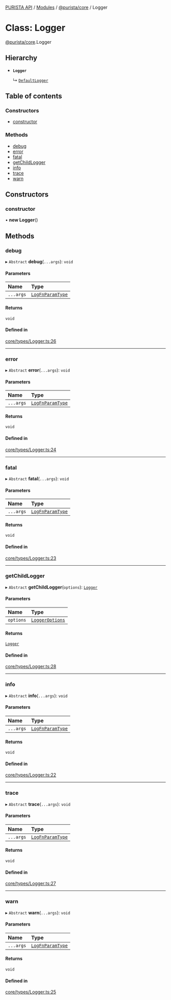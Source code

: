 [PURISTA API](../README.md) / [Modules](../modules.md) / [@purista/core](../modules/purista_core.md) / Logger

# Class: Logger

[@purista/core](../modules/purista_core.md).Logger

## Hierarchy

- **`Logger`**

  ↳ [`DefaultLogger`](purista_core.DefaultLogger.md)

## Table of contents

### Constructors

- [constructor](purista_core.Logger.md#constructor)

### Methods

- [debug](purista_core.Logger.md#debug)
- [error](purista_core.Logger.md#error)
- [fatal](purista_core.Logger.md#fatal)
- [getChildLogger](purista_core.Logger.md#getchildlogger)
- [info](purista_core.Logger.md#info)
- [trace](purista_core.Logger.md#trace)
- [warn](purista_core.Logger.md#warn)

## Constructors

### constructor

• **new Logger**()

## Methods

### debug

▸ `Abstract` **debug**(`...args`): `void`

#### Parameters

| Name | Type |
| :------ | :------ |
| `...args` | [`LogFnParamType`](../modules/purista_core.md#logfnparamtype) |

#### Returns

`void`

#### Defined in

[core/types/Logger.ts:26](https://github.com/sebastianwessel/purista/blob/master/packages/core/src/core/types/Logger.ts#L26)

___

### error

▸ `Abstract` **error**(`...args`): `void`

#### Parameters

| Name | Type |
| :------ | :------ |
| `...args` | [`LogFnParamType`](../modules/purista_core.md#logfnparamtype) |

#### Returns

`void`

#### Defined in

[core/types/Logger.ts:24](https://github.com/sebastianwessel/purista/blob/master/packages/core/src/core/types/Logger.ts#L24)

___

### fatal

▸ `Abstract` **fatal**(`...args`): `void`

#### Parameters

| Name | Type |
| :------ | :------ |
| `...args` | [`LogFnParamType`](../modules/purista_core.md#logfnparamtype) |

#### Returns

`void`

#### Defined in

[core/types/Logger.ts:23](https://github.com/sebastianwessel/purista/blob/master/packages/core/src/core/types/Logger.ts#L23)

___

### getChildLogger

▸ `Abstract` **getChildLogger**(`options`): [`Logger`](purista_core.Logger.md)

#### Parameters

| Name | Type |
| :------ | :------ |
| `options` | [`LoggerOptions`](../modules/purista_core.md#loggeroptions) |

#### Returns

[`Logger`](purista_core.Logger.md)

#### Defined in

[core/types/Logger.ts:28](https://github.com/sebastianwessel/purista/blob/master/packages/core/src/core/types/Logger.ts#L28)

___

### info

▸ `Abstract` **info**(`...args`): `void`

#### Parameters

| Name | Type |
| :------ | :------ |
| `...args` | [`LogFnParamType`](../modules/purista_core.md#logfnparamtype) |

#### Returns

`void`

#### Defined in

[core/types/Logger.ts:22](https://github.com/sebastianwessel/purista/blob/master/packages/core/src/core/types/Logger.ts#L22)

___

### trace

▸ `Abstract` **trace**(`...args`): `void`

#### Parameters

| Name | Type |
| :------ | :------ |
| `...args` | [`LogFnParamType`](../modules/purista_core.md#logfnparamtype) |

#### Returns

`void`

#### Defined in

[core/types/Logger.ts:27](https://github.com/sebastianwessel/purista/blob/master/packages/core/src/core/types/Logger.ts#L27)

___

### warn

▸ `Abstract` **warn**(`...args`): `void`

#### Parameters

| Name | Type |
| :------ | :------ |
| `...args` | [`LogFnParamType`](../modules/purista_core.md#logfnparamtype) |

#### Returns

`void`

#### Defined in

[core/types/Logger.ts:25](https://github.com/sebastianwessel/purista/blob/master/packages/core/src/core/types/Logger.ts#L25)
